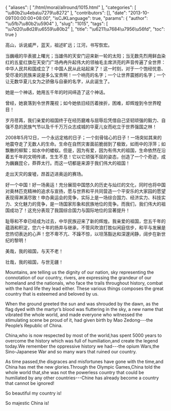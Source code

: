 {
    "aliases": [
        "/html/moral/allround/1015.html"
    ],
    "categories": [
        "\u80b2\u4eba\u7279\u8272"
    ],
    "contributors": [],
    "date": "2013-10-09T00:00:00+08:00",
    "isCJKLanguage": true,
    "params": {
        "author": "\u5fb7\u80b2\u5904"
    },
    "slug": "1015",
    "tags": [
        "\u7d20\u8d28\u6559\u80b2"
    ],
    "title": "\u6211\u7684\u7956\u56fd",
    "toc": true
}

高山，诉说威严，蓝天，祖述旷远；江河，书写恢宏。




当巍峨的华表披上曙光；当雄伟的天安门迎来新一轮的太阳；当无数先烈用鲜血染红的五星红旗在天安门广场冉冉升起伟大的领袖毛主席洪亮的声音传遍了全世界：中华人民共和国成立了！中国人民从此站起来了！这一时刻，对于一个饱经忧患、受尽凌的民族来说是多么宝贵啊！一个响亮的名字；一个让世界震撼的名字；一个让无数华夏儿女为之骄傲与自豪的名字，从此诞生了。




她是一个神话，她用五千年的时间缔造了这个神话。




曾经，她衰落到令世界蔑视；如今她依旧经历着挫折，困难，却辉煌到令世界瞠目！




岁月荏苒，我们亲爱的祖国终于在经历磨难与屈辱后凭借自己坚韧顽强的毅力、自强不息的民族气节以及千千万万众志成城的华夏儿女而屹立于世界强国之林！




2008年5月12日，一个永远定格的日子；一个刻骨铭心的日子！一场突如其来的地震夺走了无数人的生命。生命在自然灾害面前脆弱到了极致，如雨中的浮萍；如飘散的柳絮；如水中的蝼蚁。但是，因为有爱，因为有伟大的祖国，生命依然在沿着五千年的文明传递，生生不息！它以它顽强不屈的姿态，创造了一个个奇迹，成为巍巍昆仑，莽莽太行。而这一切都是来源于我们伟大的祖国！




走出天灾的废墟，昂首迈进奥运的赛场。 




好一个中国！好一场奥运！充分展现中国悠久的历史与灿烂的文化，同时也将中国对奥林匹克精神的追求与宣扬，愿与世界和平共同营造一个平安乐的大家园的愿望表现得淋漓尽致！申办奥运会的竞争，实际上是一场综合国力、经济实力、科技实力、文化魅力的竞争，是一场国家形象和民族地位的竞争。而我们，我们伟大的祖国成功了！这充分表现了我国综合国力与国际地位的显著提升！




耻辱和不幸已经成为过去，中华民族迎来了新的辉煌。我亲爱的祖国，您五千年的蕴涵和积淀，您六十年的扬弃与继承，不管风吹浪打胜似闲庭信步，和平与发展是您热切表达的心声！您不卑不亢、不躁不惊，以坦荡豁达和深邃闲静，阔步在新世纪的黎明！  




美哉，我的祖国，与天不老！




壮哉，我的祖国，与世无疆！




  






  





Mountains, are telling us the dignity of our nation, sky representing the connotation of our country, rivers, are expressing the grandeur of our homeland and the nationals, who face the trails throughout history, combat with the hard life they lead either. These various things composes the great country that is esteemed and beloved by us.




When the ground greeted the sun and was shrouded by the dawn, as the flag dyed with the martyr’s blood was fluttering in the sky, a new name that vibrated the whole world, and made everyone who witnessed the stimulating scene be proud of it, had given birth by Mao Zedong---the People’s Republic of China.




China,who is now respected by most of the world,has spent 5000 years to overcome the history which was full of humiliation,and create the legend today.We remember the oppressive history we had---the opium Wars,the Sino-Japanese War and so many wars that ruined our country.




As time passed,the disgraces and misfortunes have gone with the time,and China has met the new glories.Through the Olympic Games,China told the whole world that,she was not the powerless country that could be humiliated by any other countries---Chine has already become a country that cannot be ignored!




  





So beautiful my country is!




So majestic China is!




  




